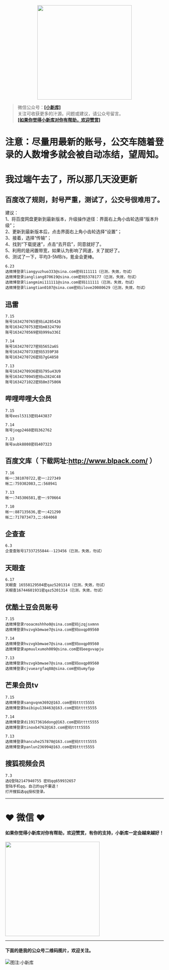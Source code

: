 <div align="center">
<a href="https://xiaoxinku.ys168.com">
<img width="300" src="https://s1.ax1x.com/2020/05/26/tiwdl8.gif"/>
</a>
</div>


>微信公众号：**<a href="#jump_1">[小新库]</a>**  
关注可收获更多的汁源。问题或建议，请公众号留言。  
**<a href="#jump_1">[如果你觉得小新库对你有帮助，欢迎赞赏]</a>**

# 注意：尽量用最新的账号，公交车随着登录的人数增多就会被自动冻结，望周知。  
  
# 我过端午去了，所以那几天没更新  


## 百度改了规则，封号严重，测试了，公交号很难用了。
建议：  
1、将百度网盘更新到最新版本，升级操作途径：界面右上角小齿轮选择“版本升级”；  
2、更新到最新版本后，点击界面右上角小齿轮选择“设置”；  
3、接着，选择“传输”；  
4、找到“下载提速”，点击“去开启”，同意就好了。  
5、利用的是闲置带宽，如果认为影响了网速，关了就好了。  
6、测试了一下，平均3-5MB/s，氪金会更棒。  

```
6.23
选微博登录liangyuzhuo333@sina.com密码111111（已测，失效，勿试）
选微博登录iangliang870619@sina.com密码5378177（已测，失效，勿试）
选微博登录liangmimi111111@sina.com密码111111（已测，失效，勿试）
选微博登录liangtian0107@sina.com密码ilove20080629（已测，失效，勿试）

```

## 迅雷

```
7.15
账号1634270765密码iA285426
账号1634270753密码m832479U
账号1634270569密码999a336I

7.14
账号1634270727密码5652a6S
账号1634270733密码5359P38
账号1634270726密码7gG4858

7.13
账号1634270936密码795u43U9
账号1634270945密码u2824C48
账号1634271022密码8m37586N

```

## 哔哩哔哩大会员

```
7.15
账号eesl5313密码443837

7.14
账号joqp2468密码362762

7.13
账号aubk8808密码407323

```

## 百度文库（ 下载网址:http://www.blpack.com/ ）

```
7.16
帐一:381070722,密一:227349
帐二:759302083,二:568941

7.13
帐一:745306581,密一:970664

7.10
帐一:887135636,密一:421290
帐二:717873473,二:684068

```

## 企查查

```
6.3
企查查账号17337255844--123456（已测，失效，勿试）

```

## 天眼查

```
6.17
天眼查 16558129504密qaz5201314（已测，失效，勿试）
天眼查16744601931密qaz5201314（已测，失效，勿试）

```

## 优酷土豆会员账号

```
7.15
选微博登录rooacmshhho0@sina.com密码jzqjsxmnn
选微博登录hvzvgkbmwae7@sina.com密码oxqp09560

7.14
选微博登录hvzvgkbmwae7@sina.com密码oxqp09560
选微博登录apmuulxumoh009@sina.com密码eegvvapju

7.13
选微博登录hvzvgkbmwae7@sina.com密码oxqp09560
选微博登录cjvueargfaq88@sina.com密码umyfpp

```

## 芒果会员tv

```
7.15
选微博登录sangvqnm3692@163.com密码tttt5555
选微博登录baibipu138463@163.com密码tttt5555

7.14
选微博登录di19173616dong@163.com密码tttt5555
选微博登录tinoxb4762@163.com密码tttt5555

7.13
选微博登录hancuhe257870@163.com密码tttt5555
选微博登录panlun236994@163.com密码tttt5555

```

## 搜狐视频会员

```
7.3
选Q登陆2147940755 密码qq659932657
登陆手机qq，自己的qq不要退！
打开搜狐选qq授权登录。

```

***

# ❤ 微信 ❤ 

#### 如果你觉得小新库对你有帮助，欢迎赞赏，有你的支持，小新库一定会越来越好！
<div>
<a href="https://s1.ax1x.com/2020/05/26/tiVwse.png">
<img width="300" src="https://camo.githubusercontent.com/be06971baed9105260e0ed5c03746108c30b527f/68747470733a2f2f63646e2e6275796d6561636f666665652e636f6d2f627574746f6e732f64656661756c742d6f72616e67652e706e67"/>
</a>
</div>

<a id="jump_1"></a> 
***
#### 下面的是我的公众号二维码图片，欢迎关注。  
![图注:小新库](https://s1.ax1x.com/2020/05/15/Ysg6dH.jpg) 

